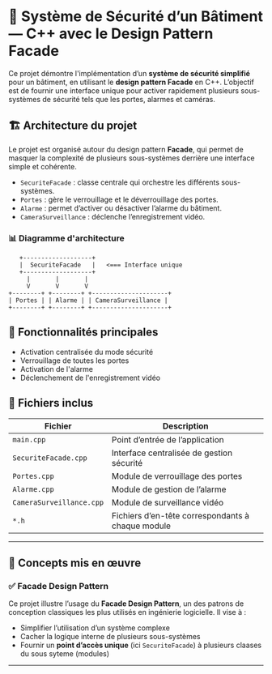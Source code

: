 # 🔐 Système de Sécurité d’un Bâtiment — C++ avec le Design Pattern Facade

Ce projet démontre l'implémentation d’un **système de sécurité simplifié** pour un bâtiment, en utilisant le **design pattern Facade** en C++. L’objectif est de fournir une interface unique pour activer rapidement plusieurs sous-systèmes de sécurité tels que les portes, alarmes et caméras.

## 🏗️ Architecture du projet

Le projet est organisé autour du design pattern **Facade**, qui permet de masquer la complexité de plusieurs sous-systèmes derrière une interface simple et cohérente.

- `SecuriteFacade` : classe centrale qui orchestre les différents sous-systèmes.
- `Portes` : gère le verrouillage et le déverrouillage des portes.
- `Alarme` : permet d’activer ou désactiver l’alarme du bâtiment.
- `CameraSurveillance` : déclenche l’enregistrement vidéo.

### 📊 Diagramme d'architecture
       +-------------------+
       |  SecuriteFacade   |   <=== Interface unique
       +-------------------+
         |       |       |
         V       V       V
    +--------+ +--------+ +---------------------+
    | Portes | | Alarme | | CameraSurveillance |
    +--------+ +--------+ +---------------------+


## 🚀 Fonctionnalités principales

- Activation centralisée du mode sécurité
- Verrouillage de toutes les portes
- Activation de l'alarme
- Déclenchement de l'enregistrement vidéo

## 📂 Fichiers inclus

| Fichier                  | Description                                 |
|--------------------------|---------------------------------------------|
| `main.cpp`               | Point d’entrée de l’application             |
| `SecuriteFacade.cpp`     | Interface centralisée de gestion sécurité   |
| `Portes.cpp`             | Module de verrouillage des portes           |
| `Alarme.cpp`             | Module de gestion de l’alarme               |
| `CameraSurveillance.cpp` | Module de surveillance vidéo                |
| `*.h`                    | Fichiers d’en-tête correspondants à chaque module |

---

## 🧠 Concepts mis en œuvre

### ✅ Facade Design Pattern

Ce projet illustre l’usage du **Facade Design Pattern**, un des patrons de conception classiques les plus utilisés en ingénierie logicielle. Il vise à :

- Simplifier l’utilisation d’un système complexe
- Cacher la logique interne de plusieurs sous-systèmes
- Fournir un **point d’accès unique** (ici `SecuriteFacade`) à plusieurs claases du sous syteme (modules)

---

